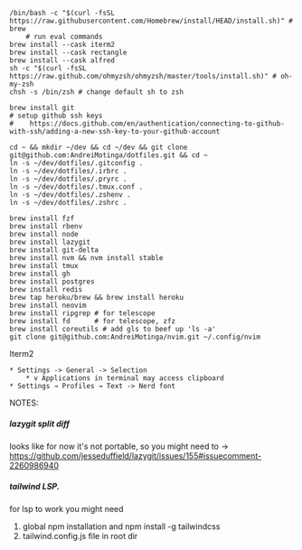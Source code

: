```console
/bin/bash -c "$(curl -fsSL https://raw.githubusercontent.com/Homebrew/install/HEAD/install.sh)" # brew
    # run eval commands
brew install --cask iterm2
brew install --cask rectangle
brew install --cask alfred
sh -c "$(curl -fsSL https://raw.github.com/ohmyzsh/ohmyzsh/master/tools/install.sh)" # oh-my-zsh
chsh -s /bin/zsh # change default sh to zsh

brew install git
# setup github ssh keys
#    https://docs.github.com/en/authentication/connecting-to-github-with-ssh/adding-a-new-ssh-key-to-your-github-account

cd ~ && mkdir ~/dev && cd ~/dev && git clone git@github.com:AndreiMotinga/dotfiles.git && cd ~
ln -s ~/dev/dotfiles/.gitconfig .
ln -s ~/dev/dotfiles/.irbrc .
ln -s ~/dev/dotfiles/.pryrc .
ln -s ~/dev/dotfiles/.tmux.conf .
ln -s ~/dev/dotfiles/.zshenv .
ln -s ~/dev/dotfiles/.zshrc .

brew install fzf
brew install rbenv
brew install node
brew install lazygit
brew install git-delta
brew install nvm && nvm install stable
brew install tmux
brew install gh
brew install postgres
brew install redis
brew tap heroku/brew && brew install heroku
brew install neovim
brew install ripgrep # for telescope
brew install fd      # for telescope, zfz
brew install coreutils # add gls to beef up 'ls -a'
git clone git@github.com:AndreiMotinga/nvim.git ~/.config/nvim

```

Iterm2

    * Settings -> General -> Selection
        * v Applications in terminal may access clipboard
    * Settings → Profiles → Text -> Nerd font

NOTES:

##### lazygit split diff

looks like for now it's not portable, so you might need to
-> https://github.com/jesseduffield/lazygit/issues/155#issuecomment-2260986940

##### tailwind LSP.

for lsp to work you might need

1. global npm installation and npm install -g tailwindcss
2. tailwind.config.js file in root dir
